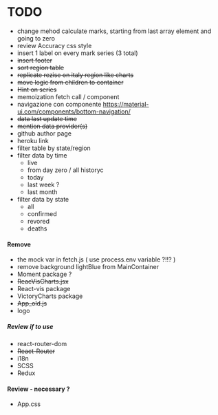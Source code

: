 # TODO

- change mehod calculate marks, starting from last array element and going to zero
- review Accuracy css style
- insert 1 label on every mark series (3 total)
- ~~insert footer~~
- ~~sort region table~~
- ~~replicate rezise on italy region like charts~~
- ~~move logic from children to container~~
- ~~Hint on series~~
- memoization fetch call / component
- navigazione con componente https://material-ui.com/components/bottom-navigation/
- ~~data last update time~~
- ~~mention data provider(s)~~
- github author page
- heroku link
- filter table by state/region
- filter data by time
  - live
  - from day zero / all historyc
  - today
  - last week ?
  - last month
- filter data by state
  - all
  - confirmed
  - revored
  - deaths

#### Remove

- the mock var in fetch.js ( use process.env variable ?!!? )
- remove background lightBlue from MainContainer
- Moment package ?
- ~~ReacVisCharts.jsx~~
- React-vis package
- VictoryCharts package
- ~~App_old.js~~
- logo

##### Review if to use

- react-router-dom
- ~~React-Router~~
- i18n
- SCSS
- Redux

#### Review - necessary ?

- App.css
